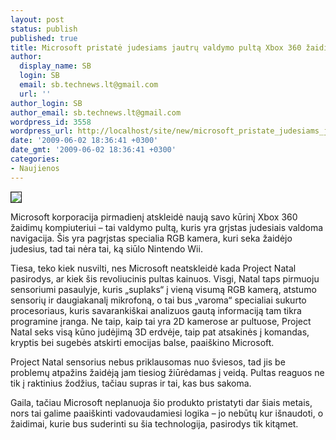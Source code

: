 ```yaml
---
layout: post
status: publish
published: true
title: Microsoft pristatė judesiams jautrų valdymo pultą Xbox 360 žaidimų kompiuteriui
author:
  display_name: SB
  login: SB
  email: sb.technews.lt@gmail.com
  url: ''
author_login: SB
author_email: sb.technews.lt@gmail.com
wordpress_id: 3558
wordpress_url: http://localhost/site/new/microsoft_pristate_judesiams_jautru_valdymo_pulta_xbox_360_zaidimu_kompiuteriui/
date: '2009-06-02 18:36:41 +0300'
date_gmt: '2009-06-02 18:36:41 +0300'
categories:
- Naujienos
---
```

<div class="imgright"><img src="http://tbn1.google.com/images?q=tbn:KCPpOjcQaxScHM:http://blog.pricegrabber.co.uk/buttonsmasher/files/2008/09/xbox360full_500x526.jpg" border="1" /></div>
<p>Microsoft korporacija pirmadienį atskleidė naują savo kūrinį Xbox 360 žaidimų kompiuteriui – tai valdymo pultą, kuris yra grįstas judesiais valdoma navigacija. Šis yra pagrįstas specialia RGB kamera, kuri seka žaidėjo judesius, tad tai nėra tai, ką siūlo Nintendo Wii.</p>
<p>Tiesa, teko kiek nusvilti, nes Microsoft neatskleidė kada Project Natal pasirodys, ar kiek šis revoliucinis pultas kainuos. Visgi, Natal taps pirmuoju sensoriumi pasaulyje, kuris „suplaks“ į vieną visumą RGB kamerą, atstumo sensorių ir daugiakanalį mikrofoną, o tai bus „varoma“ specialiai sukurto procesoriaus, kuris savarankiškai analizuos gautą informaciją tam tikra programine įranga. Ne taip, kaip tai yra 2D kamerose ar pultuose, Project Natal seks visą kūno judėjimą 3D erdvėje, taip pat atsakinės į komandas, kryptis bei sugebės atskirti emocijas balse, paaiškino Microsoft.</p>
<p>Project Natal sensorius nebus priklausomas nuo šviesos, tad jis be problemų atpažins žaidėją jam tiesiog žiūrėdamas į veidą. Pultas reaguos ne tik į raktinius žodžius, tačiau supras ir tai, kas bus sakoma.</p>
<p>Gaila, tačiau Microsoft neplanuoja šio produkto pristatyti dar šiais metais, nors tai galime paaiškinti vadovaudamiesi logika – jo nebūtų kur išnaudoti, o žaidimai, kurie bus suderinti su šia technologija, pasirodys tik kitąmet.<br /></p>
